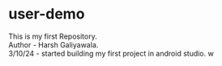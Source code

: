 # user-demo
This is my first Repository.
<br>
Author - Harsh Galiyawala.
<br>
3/10/24 - started building my first project in android studio.
w
